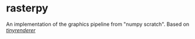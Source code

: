 # rasterpy

An implementation of the graphics pipeline from "numpy scratch". Based on _[tinyrenderer](https://github.com/ssloy/tinyrenderer)_
